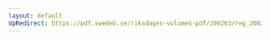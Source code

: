 ```yaml
---
layout: default
UpRedirect: https://pdf.swedeb.se/riksdagen-volumeG-pdf/200203/reg_200203/reg_200203_0024.pdf
---
```


